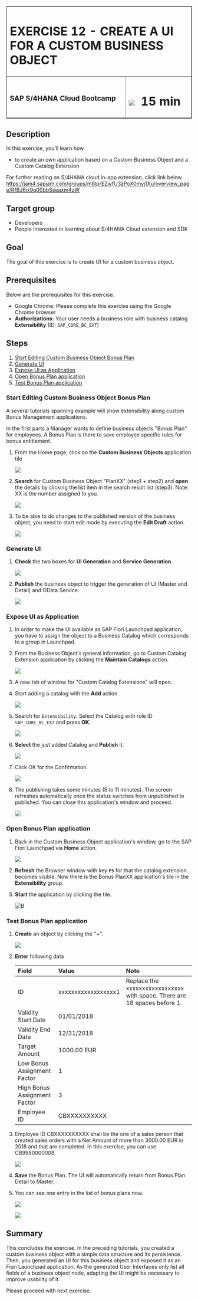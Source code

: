 <table width=100% border=>
<tr><td colspan=2><h1>EXERCISE 12 - CREATE A UI FOR A CUSTOM BUSINESS OBJECT</h1></td></tr>
<tr><td><h3>SAP S/4HANA Cloud Bootcamp</h3></td><td><h1><img src="images/clock.png"> &nbsp;15 min</h1></td></tr>
</table>


## Description
In this exercise, you’ll learn how 

* to create an own application based on a Custom Business Object and a Custom Catalog Extension

For further reading on S/4HANA cloud in-app extension, click link below.
<https://jam4.sapjam.com/groups/m8lprEZwfU3zPoX0myj1Xu/overview_page/RfBJ6ix9q00bbSseaxm4zW>


## Target group

* Developers
* People interested in learning about S/4HANA Cloud extension and SDK  


## Goal

The goal of this exercise is to create UI for a custom business object.


## Prerequisites
  
Below are the prerequisites for this exercise.

* Google Chrome: Please complete this exercise using the Google Chrome browser
* **Authorizations:** Your user needs a business role with business catalog **Extensibility** (ID: `SAP_CORE_BC_EXT`)


## Steps

1. [Start Editing Custom Business Object Bonus Plan](#start-editing-custom-business-object)
1. [Generate UI](#generate-ui)
1. [Expose UI as Application](#expose-ui-as-application)
1. [Open Bonus Plan application](#open-bonus-plan-application)
1. [Test Bonus Plan application](#test-bonus-plan-application)

### <a name="start-editing-custom-business-object"></a> Start Editing Custom Business Object Bonus Plan

A several tutorials spanning example will show extensibility along custom Bonus Management applications.

In the first parts a Manager wants to define business objects "Bonus Plan" for employees. A Bonus Plan is there to save employee specific rules for bonus entitlement.

1. From the Home page, click on the **Custom Business Objects** application tile 

	![](images/1.png)
	
1. **Search** for Custom Business Object "PlanXX" (step1 + step2) and **open** the details by clicking the list item in the search result list (step3). Note: XX is the number assigned to you.

	![](images/2.png)
	
1. To be able to do changes to the published version of the business object, you need to start edit mode by executing the **Edit Draft** action. 

	![](images/3.png)
 
### <a name="generate-ui"></a> Generate UI

1. **Check** the two boxes for **UI Generation** and **Service Generation**.  

	![](images/4.png)
	
1. **Publish** the business object to trigger the generation of UI (Master and Detail) and OData Service.

	![](images/4a.png)

### <a name="expose-ui-as-application"></a> Expose UI as Application

1. In order to make the UI available as SAP Fiori Launchpad application, you have to assign the object to a Business Catalog which corresponds to a group in Launchpad. 

1. From the Business Object's general information, go to Custom Catalog Extension application by clicking the **Maintain Catalogs** action.  

	![](images/5.png)
	
1. A new tab of window for "Custom Catalog Extensions" will open. 
1. Start adding a catalog with the **Add** action.  

	![](images/6.png)
	
1. Search for `Extensibility`. Select the Catalog with role ID `SAP_CORE_BC_EXT` and press **OK**.  

	![](images/7.png)
	 
1. **Select** the just added Catalog and **Publish** it.  

	![](images/8.png)
	
1. Click OK for the Confirmation.  

	![](images/9.png)
	
1. The publishing takes some minutes (5 to 11 minutes). The screen refreshes automatically once the status switches from unpublished to published.  You can close this application's window and proceed.  

	![](images/10.png) 

### <a name="open-bonus-plan-application"></a> Open Bonus Plan application

1. Back in the Custom Business Object application's window, go to the SAP Fiori Launchpad via **Home** action.

	![](images/11.png)  
	
1. **Refresh** the Browser window with key **`F5`** for that the catalog extension becomes visible. Now there is the Bonus PlanXX application's tile in the **Extensibility** group.

1. **Start** the application by clicking the tile.  

	![B](images/12.png)

### <a name="test-bonus-plan-application"></a> Test Bonus Plan application

1. **Create** an object by clicking the "+".

	![](images/13.png)
	
1. **Enter** following data

	| Field | Value | Note |
	| :------------- | :--------------------|:-------------------- |
	| ID | xxxxxxxxxxxxxxxxxx1 | Replace the xxxxxxxxxxxxxxxxxx with space.  There are 18 spaces before 1.  |
	| Validity Start Date | 01/01/2018 |  |
	| Validity End Date | 12/31/2018 |  |
	| Target Amount | 1000.00 EUR |  |
	| Low Bonus Assignment Factor | 1 |  |
	| High Bonus Assignment Factor | 3 |  |
	| Employee ID | CBXXXXXXXXXX |  |

1. Employee ID CBXXXXXXXXXX shall be the one of a sales person that created sales orders with a Net Amount of more than 3000.00 EUR in 2018 and that are completed. In this exercise, you can use CB9980000008. 

	![](images/14.png) 
	
1. **Save** the Bonus Plan. The UI will automatically return from Bonus Plan Detail to Master.

1. You can see one entry in the list of bonus plans now.  

	![](images/15.png)
	
	![](images/16.png)
	
## Summary

This concludes the exercise. In the preceding tutorials, you created a custom business object with a simple data structure and its persistence. Then, you generated an UI for this business object and exposed it as an Fiori Launchpad application.
As the generated User Interfaces only list all fields of a business object node, adapting the UI might be necessary to improve usability of it.

Please proceed with next exercise.